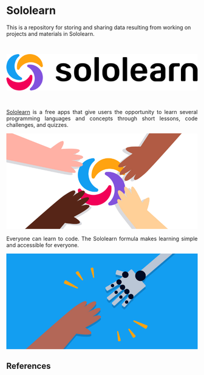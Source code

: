 # Sololearn
This is a repository for storing and sharing data resulting from working on projects and materials in Sololearn.

<br>
<p align="center">
  <a href="https://www.sololearn.com/"><img src="README/Sololearn-logo.png"></a>
</p>
<br>
<p align="justify">
  <a href="https://www.sololearn.com/">Sololearn</a> is a free apps that give users the opportunity to learn several programming languages and concepts through short lessons, code challenges, and quizzes.
</p>
<p align="center">
  <img src="README/Frame.jpg" alt="Everyone can learn to code" width="600px" height="auto">
</p>
<p align="justify"> Everyone can learn to code. The Sololearn formula makes learning simple and accessible for everyone.
</p>
<p align="center">
  <img src="README/Frame-Humans-vs-Machines.jpg" alt="Humans and machines" width="600px" height="auto">
</p>

## References

